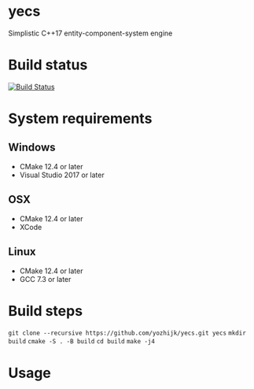 # yecs

Simplistic C++17 entity-component-system engine

# Build status

[![Build Status](https://travis-ci.org/yozhijk/yecs.svg?branch=master)](https://travis-ci.org/yozhijk/yecs)

# System requirements

## Windows

- CMake 12.4 or later
- Visual Studio 2017 or later

## OSX

- CMake 12.4 or later
- XCode

## Linux

- CMake 12.4 or later
- GCC 7.3 or later

# Build steps

`git clone --recursive https://github.com/yozhijk/yecs.git yecs`
`mkdir build`
`cmake -S . -B build`
`cd build`
`make -j4`


# Usage


